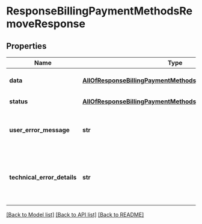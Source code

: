 # ResponseBillingPaymentMethodsRemoveResponse

## Properties
Name | Type | Description | Notes
------------ | ------------- | ------------- | -------------
**data** | [**AllOfResponseBillingPaymentMethodsRemoveResponseData**](AllOfResponseBillingPaymentMethodsRemoveResponseData.md) | API specific response data | [optional] 
**status** | [**AllOfResponseBillingPaymentMethodsRemoveResponseStatus**](AllOfResponseBillingPaymentMethodsRemoveResponseStatus.md) | Response status | [optional] 
**user_error_message** | **str** | Error message, in a user readable format | [optional] 
**technical_error_details** | **str** | Technical error details, let us know if you received this. | [optional] 

[[Back to Model list]](../README.md#documentation-for-models) [[Back to API list]](../README.md#documentation-for-api-endpoints) [[Back to README]](../README.md)


